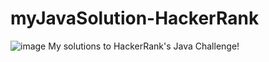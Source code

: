 # myJavaSolution-HackerRank
![image](https://i.ytimg.com/vi/tJl36vQtA5k/maxresdefault.jpg)
My solutions to HackerRank's Java Challenge!
